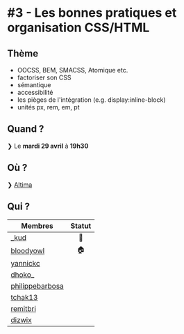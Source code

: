 # #3 - Les bonnes pratiques et organisation CSS/HTML

## Thème

* OOCSS, BEM, SMACSS, Atomique etc.
* factoriser son CSS
* sémantique
* accessibilité
* les pièges de l'intégration (e.g. display:inline-block)
* unités px, rem, em, pt

## Quand ?

❯ Le **mardi 29 avril** à **19h30**

## Où ?

❯ [Altima](http://www.altima.fr/contact/paris.html)

## Qui ?

Membres | Statut |
--------|:------:|
[_kud](https://twitter.com/_kud) | 👮 |
[bloodyowl](https://twitter.com/bloodyowl) | 🏠 |
[yannickc](https://twitter.com/yannickc) | |
[dhoko_](https://twitter.com/dhoko_) | |
[philippebarbosa](https://twitter.com/philippebarbosa) | |
[tchak13](https://twitter.com/tchak13) | |
[remitbri](https://twitter.com/remitbri) | |
[dizwix](https://twitter.com/dizwix) | |
